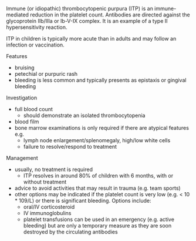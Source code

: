 Immune (or idiopathic) thrombocytopenic purpura (ITP) is an immune\-mediated reduction in the platelet count. Antibodies are directed against the glycoprotein IIb/IIIa or Ib\-V\-IX complex. It is an example of a type II hypersensitivity reaction.  
  
ITP in children is typically more acute than in adults and may follow an infection or vaccination.   
  
Features  
* bruising
* petechial or purpuric rash
* bleeding is less common and typically presents as epistaxis or gingival bleeding

  
Investigation  
* full blood count
	+ should demonstrate an isolated thrombocytopenia
* blood film
* bone marrow examinations is only required if there are atypical features e.g.
	+ lymph node enlargement/splenomegaly, high/low white cells
	+ failure to resolve/respond to treatment

  
Management  
* usually, no treatment is required
	+ ITP resolves in around 80% of children with 6 months, with or without treatment
* advice to avoid activities that may result in trauma (e.g. team sports)
* other options may be indicated if the platelet count is very low (e.g. \< 10 \* 109/L) or there is significant bleeding. Options include:
	+ oral/IV corticosteroid
	+ IV immunoglobulins
	+ platelet transfusions can be used in an emergency (e.g. active bleeding) but are only a temporary measure as they are soon destroyed by the circulating antibodies
